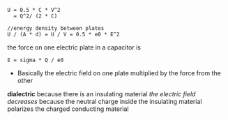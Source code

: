 
    U = 0.5 * C * V^2
      = Q^2/ (2 * C)

    //energy density between plates
    U / (A * d) = U / V = 0.5 * e0 * E^2


the force on one electric plate in a capacitor is

    E = sigma * Q / e0

- Basically the electric field on one plate multiplied by the force from the other

**dialectric**
because there is an insulating material *the electric field decreases* because the neutral charge inside the insulating material polarizes the charged conducting material
